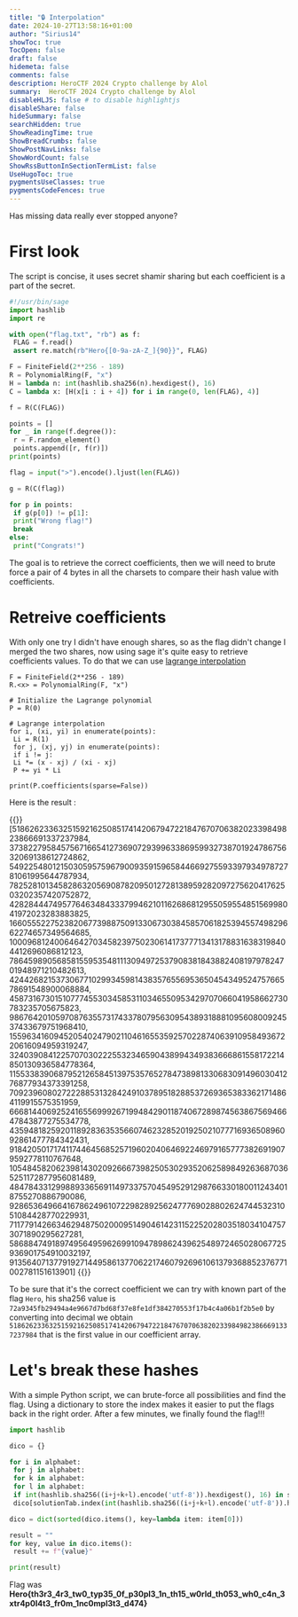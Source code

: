 ```yaml
---
title: "🔒 Interpolation"
date: 2024-10-27T13:58:16+01:00
author: "Sirius14"
showToc: true
TocOpen: false
draft: false
hidemeta: false
comments: false
description: HeroCTF 2024 Crypto challenge by Alol
summary:  HeroCTF 2024 Crypto challenge by Alol
disableHLJS: false # to disable highlightjs
disableShare: false
hideSummary: false
searchHidden: true
ShowReadingTime: true
ShowBreadCrumbs: false
ShowPostNavLinks: false
ShowWordCount: false
ShowRssButtonInSectionTermList: false
UseHugoToc: true
pygmentsUseClasses: true
pygmentsCodeFences: true
---
```


Has missing data really ever stopped anyone?

# First look

The script is concise, it uses secret shamir sharing but each coefficient is a part of the secret.
```py
#!/usr/bin/sage
import hashlib
import re

with open("flag.txt", "rb") as f:
 FLAG = f.read()
 assert re.match(rb"Hero{[0-9a-zA-Z_]{90}}", FLAG)

F = FiniteField(2**256 - 189)
R = PolynomialRing(F, "x")
H = lambda n: int(hashlib.sha256(n).hexdigest(), 16)
C = lambda x: [H(x[i : i + 4]) for i in range(0, len(FLAG), 4)]

f = R(C(FLAG))

points = []
for _ in range(f.degree()):
 r = F.random_element()
 points.append([r, f(r)])
print(points)

flag = input(">").encode().ljust(len(FLAG))

g = R(C(flag))

for p in points:
 if g(p[0]) != p[1]:
 print("Wrong flag!")
 break
else:
 print("Congrats!")
```

The goal is to retrieve the correct coefficients, then we will need to brute force a pair of 4 bytes in all the charsets to compare their hash value with coefficients.

# Retreive coefficients

With only one try I didn't have enough shares, so as the flag didn't change I merged the two shares, now using sage it's quite easy to retrieve coefficients values. To do that we can use [lagrange interpolation](https://en.wikipedia.org/wiki/Lagrange_polynomial)

```sage
F = FiniteField(2**256 - 189)
R.<x> = PolynomialRing(F, "x")

# Initialize the Lagrange polynomial
P = R(0)

# Lagrange interpolation
for i, (xi, yi) in enumerate(points):
 Li = R(1)
 for j, (xj, yj) in enumerate(points):
 if i != j:
 Li *= (x - xj) / (xi - xj)
 P += yi * Li

print(P.coefficients(sparse=False))
```

Here is the result : 

{{<highlight txt>}}
[51862623363251592162508517414206794722184767070638202339849823866691337237984,
 37382279584575671665412736907293996338695993273870192478675632069138612724862,
 54922548012150305957596790093591596584466927559339793497872781061995644787934,
 78252810134582863205690878209501272813895928209727562041762503202357420752872,
 42828444749577646348433379946210116268681295505955485156998041972023283883825,
 16605552275238206773988750913306730384585706182539455749829662274657349564685,
 10009681240064642703458239750230614173777134131788316383198404412696086812123,
 78645989056858155953548111309497253790838184388240819797824701948971210482613,
 4244268215373067710299345981438357655695365045434952475766578691548900068884,
 4587316730151077745530345853110346550953429707066041958662730783235705675823,
 98676420105970876355731743378079563095438931888109560800924537433679751968410,
 15596341609452054024790211046165535925702287406391095849367220616094959319247,
 32403908412257070302225532346590438994349383666861558172214850130936584778364,
 115533839068795212658451397535765278473898133068309149603041276877934373391258,
 7092396080272228853132842491037895182885372693653833621714864119915575351959,
 66681440692524165569992671994842901187406728987456386756946647843877275534778,
 43594818259201189283635356607462328520192502107771693650896092861477784342431,
 91842050171741174464568525719602040646922469791657773826919079592778110767648,
 105484582062398143020926667398250530293520625898492636870365251172877956081489,
 48478433129988933656911497337570454952912987663301800112434018755270886790086,
 9286536496641678624961072298289256247776902880262474453231051084428770229931,
 71177914266346294875020009514904614231152252028035180341047573071890295627281,
 58688474918974956495962699109478986243962548972465028067725936901754910032197,
 91356407137791927144958613770622174607926961061379368852376771002781151613901]
{{</highlight>}}

To be sure that it's the correct coefficient we can try with known part of the flag `Hero`, his sha256 value is `72a9345fb29494a4e9667d7bd68f37e8fe1df384270553f17b4c4a06b1f2b5e0` by converting into decimal we obtain `51862623363251592162508517414206794722184767070638202339849823866691337237984` that is the first value in our coefficient array.

# Let's break these hashes

With a simple Python script, we can brute-force all possibilities and find the flag. Using a dictionary to store the index makes it easier to put the flags back in the right order. After a few minutes, we finally found the flag!!!

```py
import hashlib

dico = {}

for i in alphabet:
 for j in alphabet:
 for k in alphabet:
 for l in alphabet:
 if int(hashlib.sha256((i+j+k+l).encode('utf-8')).hexdigest(), 16) in solutionTab:
 dico[solutionTab.index(int(hashlib.sha256((i+j+k+l).encode('utf-8')).hexdigest(), 16))] = i+j+k+l

dico = dict(sorted(dico.items(), key=lambda item: item[0]))

result = ""
for key, value in dico.items():
 result += f"{value}"

print(result)
```

Flag was __Hero{th3r3_4r3_tw0_typ35_0f_p30pl3_1n_th15_w0rld_th053_wh0_c4n_3xtr4p0l4t3_fr0m_1nc0mpl3t3_d474}__